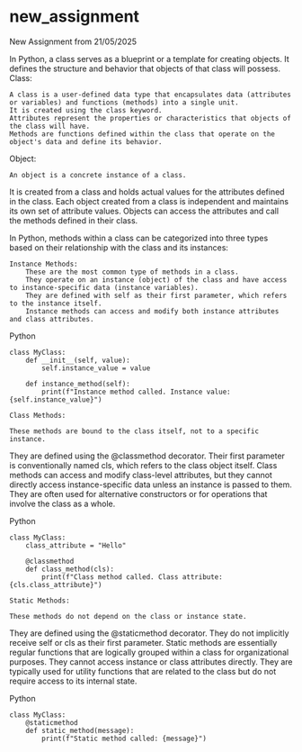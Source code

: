 # new_assignment
New Assignment from 21/05/2025


In Python, a class serves as a blueprint or a template for creating objects. It defines the structure and behavior that objects of that class will possess.
Class:

    A class is a user-defined data type that encapsulates data (attributes or variables) and functions (methods) into a single unit.
    It is created using the class keyword.
    Attributes represent the properties or characteristics that objects of the class will have.
    Methods are functions defined within the class that operate on the object's data and define its behavior.

Object:

    An object is a concrete instance of a class.

It is created from a class and holds actual values for the attributes defined in the class.
Each object created from a class is independent and maintains its own set of attribute values. 
Objects can access the attributes and call the methods defined in their class.


In Python, methods within a class can be categorized into three types based on their relationship with the class and its instances: 

    Instance Methods:
        These are the most common type of methods in a class.
        They operate on an instance (object) of the class and have access to instance-specific data (instance variables).
        They are defined with self as their first parameter, which refers to the instance itself.
        Instance methods can access and modify both instance attributes and class attributes. 

Python

    class MyClass:
        def __init__(self, value):
            self.instance_value = value

        def instance_method(self):
            print(f"Instance method called. Instance value: {self.instance_value}")

    Class Methods:

    These methods are bound to the class itself, not to a specific instance.

They are defined using the @classmethod decorator.
Their first parameter is conventionally named cls, which refers to the class object itself.
Class methods can access and modify class-level attributes, but they cannot directly access instance-specific data unless an instance is passed to them.
They are often used for alternative constructors or for operations that involve the class as a whole.

Python

    class MyClass:
        class_attribute = "Hello"

        @classmethod
        def class_method(cls):
            print(f"Class method called. Class attribute: {cls.class_attribute}")

    Static Methods:

    These methods do not depend on the class or instance state. 

They are defined using the @staticmethod decorator.
They do not implicitly receive self or cls as their first parameter.
Static methods are essentially regular functions that are logically grouped within a class for organizational purposes. They cannot access instance or class attributes directly.
They are typically used for utility functions that are related to the class but do not require access to its internal state.

Python

    class MyClass:
        @staticmethod
        def static_method(message):
            print(f"Static method called: {message}") 
